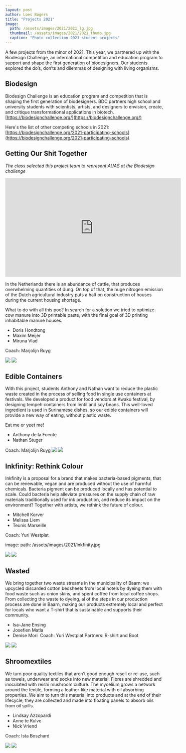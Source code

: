 ```yaml
---
layout: post
author: Loes Bogers
title: "Projects 2021"
image: 
  path: /assets/images/2021/2021_lg.jpg
  thumbnail: /assets/images/2021/2021_thumb.jpg
  caption: "Photo collection 2021 student projects"
---
```

A few projects from the minor of 2021. This year, we partnered up with the Biodesign Challenge, an international competition and education program to support and shape the first generation of biodesigners. Our students explored the do’s, don’ts and dilemmas of designing with living organisms. 

## Biodesign
Biodesign Challenge is an education program and competition that is shaping the first generation of biodesigners. BDC partners high school and university students with scientists, artists, and designers to envision, create, and critique transformational applications in biotech. [https://biodesignchallenge.org/](https://biodesignchallenge.org/)

Here's the list of other competing schools in 2021: [https://biodesignchallenge.org/2021-participating-schools](https://biodesignchallenge.org/2021-participating-schools)

## Getting Our Shit Together

*The class selected this project team to represent AUAS at the Biodesign challenge*

<iframe width="560" height="315" src="https://www.youtube.com/embed/aKwfF46F_vM?controls=0" title="YouTube video player" frameborder="0" allow="accelerometer; autoplay; clipboard-write; encrypted-media; gyroscope; picture-in-picture" allowfullscreen></iframe>

In the Netherlands there is an abundance of cattle, that produces overwhelming quantities of dung. On top of that, the huge nitrogen emission of the Dutch agricultural industry puts a halt on construction of houses during the current housing shortage. 

What to do with all this poo? In search for a solution we tried to optimize cow manure into 3D printable paste, with the final goal of 3D printing inhabitable
manure houses.​

* Doris Hondtong​
* Maxim Meijer​
* Miruna Vlad​

Coach: Marjolijn Ruyg

![](/assets/images/2021/poo.jpg)
![](/assets/images/2021/poo2.jpg)


## Edible Containers


With this project, students Anthony and Nathan want to reduce the plastic waste created in the process of selling food in single use containers at festivals. We developed a product for food vendors at Kwaku festival, by designing tempeh containers from lentil and soy beans. This well-loved ingredient is used in Surinamese dishes, so our edible containers will provide a new way of eating, without plastic waste. 

Eat me or yeet me!​

* Anthony de la Fuente​
* Nathan Stuger​

​Coach: Marjolijn Ruyg
![](/assets/images/2021/ediblecontainers.jpg)
![](/assets/images/2021/ediblecontainers2.jpg)

## Inkfinity: Rethink Colour

​Inkfinity is a proposal for a brand that makes bacteria-based pigments, that can be  renewable, vegan and are produced without the use of harmful chemicals. Bacteria pigment can be produced locally and has potential to scale. Could bacteria help alleviate pressures on the supply chain of raw materials traditionally used for ink production, and reduce its impact on the environment? Together with artists, we rethink the future of colour.​

* Mitchell Korver​
* Melissa Liem​
* Teunis Marseille​

Coach: Yuri Westplat​

image: 
  path: /assets/images/2021/inkfinity.jpg

![](/assets/images/2021/inkfinity.jpg)
![](/assets/images/2021/inkfinity2.jpg)
	
## Wasted

We bring together two waste streams in the municipality of Baarn: we upcycled discarded cotton bedsheets from local hotels by dyeing them with food waste such as onion skins, and spent coffee from local coffee shops. From collecting the waste to dyeing, al of the steps in our production process are done in Baarn, making our products extremely local and perfect for locals who want a T-shirt that is sustainable and supports their community.​

* Isa-Jane Ensing​
* Josefien Matla​
* Denise Mori​
​
Coach: Yuri Westplat​
Partners: R-shirt and Boot

![](/assets/images/2021/wasted.jpg)
![](/assets/images/2021/wasted2.jpg)

## Shroomextiles​

We turn poor quality textiles that aren’t good enough resell or re-use, such as towels, underwear and socks into new material. Fibres are shredded and inoculated with reishi mushroom culture. The mycelium grows a network around the textile, forming a leather-like material with oil absorbing properties. We aim to turn this material into products and at the end of their lifecycle, they are collected and made into floating panels to absorb oils from oil spills.​

* Lindsay Azzopardi​
* Anne te Kulve​
* Nick Vriend​

Coach: Ista Boszhard​

![](/assets/images/2021/shroomextiles.jpg)
![](/assets/images/2021/shroomextiles2.jpg)



